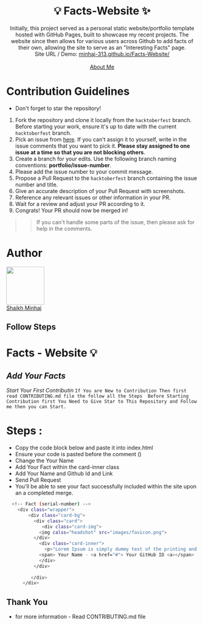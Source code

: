<!-- PROJECT LOGO -->
<br />
<p align="center">
  <h1 align="center">💡 Facts-Website ✨</h1>

  <p align="center">
    Initially, this project served as a personal static website/portfolio template hosted with GitHub Pages, built to showcase my recent projects. The website
    since then allows for various users across Github to add facts of their own, allowing the site to serve as an "Interesting Facts" page. <br />
  Site URL / Demo: 
    <a href="https://minhaj-313.github.io/Facts-Website/">minhaj-313.github.io/Facts-Website/</a>
    <br />
    <br />
    <a href="https://minhaj-313.github.io/My-Portfolio-Website/">About Me</a>
  </p>
</p>


# Contribution Guidelines
- Don't forget to star the repository!

1. Fork the repository and clone it locally from the `hacktoberfest` branch. Before starting your work, ensure it's up to date with the current `hacktoberfest` branch.
2. Pick an issue from [here](https://minhaj-313.github.io/Facts-Website/issues). If you can't assign it to yourself, write in the issue comments that you want to pick it. **Please stay assigned to one issue at a time so that you are not blocking others**.
3. Create a branch for your edits. Use the following branch naming conventions: **portfolio/issue-number**.
4. Please add the issue number to your commit message.
5. Propose a Pull Request to the `hacktoberfest` branch containing the issue number and title.
6. Give an accurate description of your Pull Request with screenshots.
7. Reference any relevant issues or other information in your PR.
8. Wait for a review and adjust your PR according to it.
9. Congrats! Your PR should now be merged in!

 >> If you can't handle some parts of the issue, then please ask for help in the comments.

# Author
<a href='https://github.com/minhaj-313'> <img src='https://avatars.githubusercontent.com/u/107562768?v=4' width="100" height="100"> </a><br>
<a href='https://github.com/minhaj-313'> Shaikh Minhaj </a>

## Follow Steps 

# Facts - Website 💡
## *_Add Your Facts_* 

*Start Your First Contributin*
``
If You are New to Contribution Then first read CONTRIBUTING.md file the follow all the Steps 
Before Starting Contribution first You Need to Give Star to This Repository and Follow me then you can Start.
``
# Steps :
- Copy the code block below and paste it into index.html
- Ensure your code is pasted before the comment (<!-- ====== Add Your Fact Before this Comment ======= -->)
- Change the Your Name 
- Add Your Fact within the card-inner class
- Add Your Name and Github Id and Link
- Send Pull Request
- You'll be able to see your fact successfully included within the site upon an a completed merge.


````sh
  <!-- Fact (serial-number) -->
    <div class="wrapper">
        <div class="card-bg">
          <div class="card">
             <div class="card-img">
            <img calss="headshot" src="images/favicon.png">
          </div> 
            <div class="card-inner">
              <p>"Lorem Ipsum is simply dummy text of the printing and typesetting industry. Lorem Ipsum has been the industry's standard dummy text ever since the 1500s, when an unknown printer took a galley of type and scrambled it to make a type."</p>
            <span> Your Name - <a href="#"> Your GitHub ID <a></span>
            </div>
          </div>
          
         </div>
      </div>
````
## Thank You

- for more information - Read CONTRIBUTING.md file

